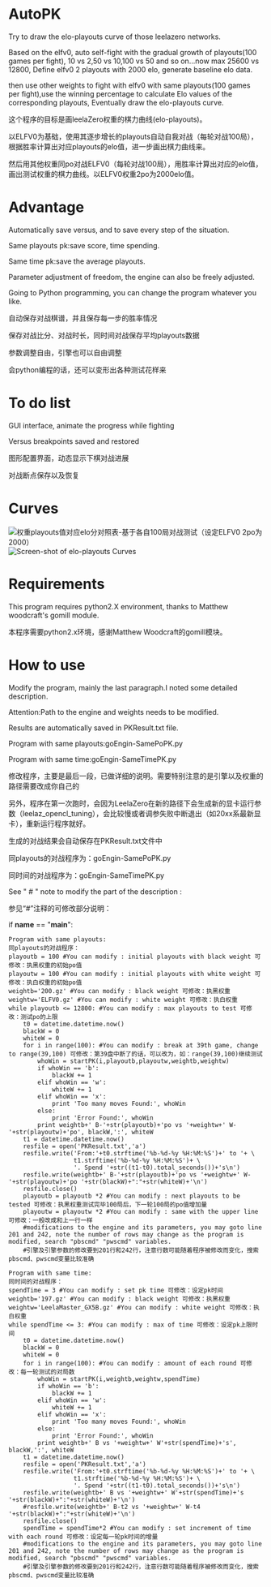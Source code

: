 # AutoPK
Try to draw the elo-playouts curve of those leelazero networks.

Based on the elfv0, auto self-fight with the gradual growth of playouts(100 games per fight), 10 vs 2,50 vs 10,100 vs 50 and so on...now max 25600 vs 12800, Define elfv0 2 playouts with 2000 elo, generate baseline elo data.

then use other weights to fight with elfv0 with same playouts(100 games per fight),use the winning percentage to calculate Elo values of the corresponding playouts, Eventually draw the elo-playouts curve.

这个程序的目标是画leelaZero权重的棋力曲线(elo-playouts)。

以ELFV0为基础，使用其逐步增长的playouts自动自我对战（每轮对战100局），根据胜率计算出对应playouts的elo值，进一步画出棋力曲线来。

然后用其他权重同po对战ELFV0（每轮对战100局），用胜率计算出对应的elo值，画出测试权重的棋力曲线。以ELFV0权重2po为2000elo值。

# Advantage
Automatically save versus, and to save every step of the situation.

Same playouts pk:save score, time spending.

Same time pk:save the average playouts.

Parameter adjustment of freedom, the engine can also be freely adjusted.

Going to Python programming, you can change the program whatever you like.

自动保存对战棋谱，并且保存每一步的胜率情况

保存对战比分、对战时长，同时间对战保存平均playouts数据

参数调整自由，引擎也可以自由调整

会python编程的话，还可以变形出各种测试花样来

# To do list
GUI interface, animate the progress while fighting

Versus breakpoints saved and restored

图形配置界面，动态显示下棋对战进展

对战断点保存以及恢复
    
# Curves
![权重playouts值对应elo分对照表-基于各自100局对战测试（设定ELFV0 2po为2000）](https://github.com/guitanj/AutoPK/blob/master/updateto204.jpg "playouts vs elo list")
![Screen-shot of elo-playouts Curves](https://github.com/guitanj/AutoPK/blob/master/Curves.jpg "Screen-shot of elo-playouts Curves")

# Requirements
This program requires python2.X environment, thanks to Matthew woodcraft's gomill module.

本程序需要python2.x环境，感谢Matthew Woodcraft的gomill模块。

# How to use
Modify the program, mainly the last paragraph.I noted some detailed description. 

Attention:Path to the engine and weights needs to be modified.

Results are automatically saved in PKResult.txt file.

Program with same playouts:goEngin-SamePoPK.py

Program with same time:goEngin-SameTimePK.py

修改程序，主要是最后一段，已做详细的说明。需要特别注意的是引擎以及权重的路径需要改成你自己的

另外，程序在第一次跑时，会因为LeelaZero在新的路径下会生成新的显卡运行参数（leelaz_opencl_tuning），会比较慢或者调参失败中断退出（如20xx系最新显卡），重新运行程序就好。

生成的对战结果会自动保存在PKResult.txt文件中

同playouts的对战程序为：goEngin-SamePoPK.py

同时间的对战程序为：goEngin-SameTimePK.py

See " # " note to modify the part of the description :

参见“#”注释的可修改部分说明：

if __name__ == "__main__":

    Program with same playouts:
    同playouts的对战程序：
    playoutb = 100 #You can modify : initial playouts with black weight 可修改：执黑权重的初始po值
    playoutw = 100 #You can modify : initial playouts with white weight 可修改：执白权重的初始po值    
    weightb='200.gz' #You can modify : black weight 可修改：执黑权重    
    weightw='ELFV0.gz' #You can modify : white weight 可修改：执白权重    
    while playoutb <= 12800: #You can modify : max playouts to test 可修改：测试po的上限    
        t0 = datetime.datetime.now()        
        blackW = 0        
        whiteW = 0        
        for i in range(100): #You can modify : break at 39th game, change to range(39,100) 可修改：第39盘中断了的话，可以改为，如：range(39,100)继续测试        
            whoWin = startPK(i,playoutb,playoutw,weightb,weightw)            
            if whoWin == 'b':            
                blackW += 1                
            elif whoWin == 'w':            
                whiteW += 1                
            elif whoWin == 'x':            
                print 'Too many moves Found:', whoWin                
            else:            
                print 'Error Found:', whoWin                
            print weightb+' B-'+str(playoutb)+'po vs '+weightw+' W-'+str(playoutw)+'po', blackW,':', whiteW            
        t1 = datetime.datetime.now()        
        resfile = open('PKResult.txt','a')        
        resfile.write('From:'+t0.strftime('%b-%d-%y %H:%M:%S')+' to '+ \        
                      t1.strftime('%b-%d-%y %H:%M:%S')+ \                      
                      '. Spend '+str((t1-t0).total_seconds())+'s\n')                      
        resfile.write(weightb+' B-'+str(playoutb)+'po vs '+weightw+' W-'+str(playoutw)+'po '+str(blackW)+":"+str(whiteW)+'\n')     
        resfile.close()        
        playoutb = playoutb *2 #You can modify : next playouts to be tested 可修改：执黑权重测试完毕100局后，下一轮100局的po值增加量        
        playoutw = playoutw *2 #You can modify : same with the upper line 可修改：一般改成和上一行一样
        #modifications to the engine and its parameters, you may goto line 201 and 242, note the number of rows may change as the program is modified, search "pbscmd" "pwscmd" variables.
        #引擎及引擎参数的修改要到201行和242行，注意行数可能随着程序被修改而变化，搜索pbscmd、pwscmd变量比较准确

    Program with same time:
    同时间的对战程序：
    spendTime = 3 #You can modify : set pk time 可修改：设定pk时间
    weightb='197.gz' #You can modify : black weight 可修改：执黑权重
    weightw='LeelaMaster_GX5B.gz' #You can modify : white weight 可修改：执白权重
    while spendTime <= 3: #You can modify : max of time 可修改：设定pk上限时间
        t0 = datetime.datetime.now()
        blackW = 0
        whiteW = 0
        for i in range(100): #You can modify : amount of each round 可修改：每一轮测试的对局数
            whoWin = startPK(i,weightb,weightw,spendTime)
            if whoWin == 'b':
                blackW += 1
            elif whoWin == 'w':
                whiteW += 1
            elif whoWin == 'x':
                print 'Too many moves Found:', whoWin
            else:
                print 'Error Found:', whoWin
            print weightb+' B vs '+weightw+' W'+str(spendTime)+'s', blackW,':', whiteW
        t1 = datetime.datetime.now()
        resfile = open('PKResult.txt','a')
        resfile.write('From:'+t0.strftime('%b-%d-%y %H:%M:%S')+' to '+ \
                      t1.strftime('%b-%d-%y %H:%M:%S')+ \
                      '. Spend '+str((t1-t0).total_seconds())+'s\n')
        resfile.write(weightb+' B vs '+weightw+' W'+str(spendTime)+'s '+str(blackW)+":"+str(whiteW)+'\n')
        #resfile.write(weightb+' B-t2 vs '+weightw+' W-t4 '+str(blackW)+":"+str(whiteW)+'\n')
        resfile.close()
        spendTime = spendTime*2 #You can modify : set increment of time with each round 可修改：设定每一轮pk时间的增量
        #modifications to the engine and its parameters, you may goto line 201 and 242, note the number of rows may change as the program is modified, search "pbscmd" "pwscmd" variables.
        #引擎及引擎参数的修改要到201行和242行，注意行数可能随着程序被修改而变化，搜索pbscmd、pwscmd变量比较准确
